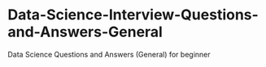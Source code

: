 # Data-Science-Interview-Questions-and-Answers-General
Data Science Questions and Answers (General) for beginner

